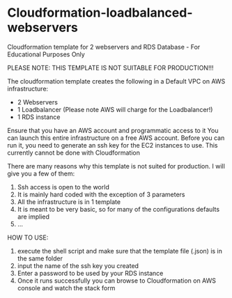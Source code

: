 # Cloudformation-loadbalanced-webservers
Cloudformation template for 2 webservers and RDS Database - For Educational Purposes Only

PLEASE NOTE: THIS TEMPLATE IS NOT SUITABLE FOR PRODUCTION!!!

The cloudformation template creates the following in a Default VPC on AWS infrastructure:

- 2 Webservers 
- 1 Loadbalancer (Please note AWS will charge for the Loadbalancer!) 
- 1 RDS instance

Ensure that you have an AWS account and programmatic access to it
You can launch this entire infrastructure on a free AWS account. Before you can run it, you need to generate
an ssh key for the EC2 instances to use. This currently cannot be done with Cloudformation


There are many reasons why this template is not suited for production. I will give you a few of them:
1. Ssh access is open to the world
2. It is mainly hard coded with the exception of 3 parameters
3. All the infrastructure is in 1 template
4. It is meant to be very basic, so for many of the configurations defaults are implied
5. ... 


HOW TO USE:
1. execute the shell script and make sure that the template file (.json) is in the same folder
2. input the name of the ssh key you created 
3. Enter a password to be used by your RDS instance
4. Once it runs successfully you can browse to Cloudformation on AWS console and watch the stack form



